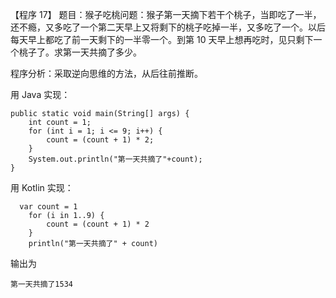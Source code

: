 【程序 17】 题目：猴子吃桃问题：猴子第一天摘下若干个桃子，当即吃了一半，还不瘾，又多吃了一个第二天早上又将剩下的桃子吃掉一半，又多吃了一个。以后每天早上都吃了前一天剩下的一半零一个。到第 10 天早上想再吃时，见只剩下一个桃子了。求第一天共摘了多少。

程序分析：采取逆向思维的方法，从后往前推断。

用 Java 实现：

```
public static void main(String[] args) {
    int count = 1;
    for (int i = 1; i <= 9; i++) {
        count = (count + 1) * 2;
    }
    System.out.println("第一天共摘了"+count);
}
```

用 Kotlin 实现：

```
  var count = 1
    for (i in 1..9) {
        count = (count + 1) * 2
    }
    println("第一天共摘了" + count)
```

输出为

```
第一天共摘了1534
```



